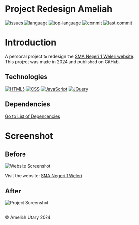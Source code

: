 # Project Redesign Ameliah
[![issues](https://img.shields.io/github/issues/ameliahutary/project-redesign-ameliah)](https://github.com/ameliahutary/project-redesign-ameliah/issues)
[![language](https://img.shields.io/github/languages/count/ameliahutary/project-redesign-ameliah)](https://github.com/ameliahutary/project-redesign-ameliah/search?l=css)
[![top-language](https://img.shields.io/github/languages/top/ameliahutary/project-redesign-ameliah)](https://github.com/ameliahutary/project-redesign-ameliah/search?l=css)
[![commit](https://img.shields.io/github/commit-activity/m/ameliahutary/project-redesign-ameliah)](https://github.com/ameliahutary/project-redesign-ameliah/commits/main)
[![last-commit](https://img.shields.io/github/last-commit/ameliahutary/project-redesign-ameliah)](https://github.com/ameliahutary/project-redesign-ameliah/commits/main)

# Introduction
A personal project to redesign the [SMA Negeri 1 Weleri website](https://sman1weleri.sch.id/).\
This project was made in 2024 and published on GitHub.

## Technologies
[![HTML5](https://img.shields.io/badge/-HTML5-black?style=flat-square&logo=html5&logoColor=orange)](https://github.com/ameliahutary?tab=repositories&language=html)
[![CSS](https://img.shields.io/badge/-CSS-black?style=flat-square&logo=css3&logoColor=blue)](https://github.com/ameliahutary?tab=repositories&language=css)
[![JavaScript](https://img.shields.io/badge/-JavaScript-black?style=flat-square&logo=javascript)](https://github.com/ameliahutary?tab=repositories&language=javascript)
[![JQuery](https://img.shields.io/badge/-JQuery-black?style=flat-square&logo=JQuery&logoColor=%230769AD)](https://github.com/ameliahutary?tab=repositories)

## Dependencies
[Go to List of Dependencies](https://github.com/ameliahutary/project-redesign-ameliah/network/dependencies)

# Screenshot
## Before
<img src="assets/img/screenshots/screencapture-sman1weleri-sch-id-2024-05-14-23_55_05.png" alt="Website Screenshot">

Visit the website: [SMA Negeri 1 Weleri](https://sman1weleri.sch.id/)

## After
<img src="" alt="Project Screenshot">

## 
&#169; Ameliah Utary 2024.
